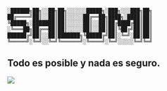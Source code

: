 ```
░██████╗██╗░░██╗██╗░░░░░░█████╗░███╗░░░███╗██╗
██╔════╝██║░░██║██║░░░░░██╔══██╗████╗░████║██║
╚█████╗░███████║██║░░░░░██║░░██║██╔████╔██║██║
░╚═══██╗██╔══██║██║░░░░░██║░░██║██║╚██╔╝██║██║
██████╔╝██║░░██║███████╗╚█████╔╝██║░╚═╝░██║██║
╚═════╝░╚═╝░░╚═╝╚══════╝░╚════╝░╚═╝░░░░░╚═╝╚═╝

```

## Todo es posible y nada es seguro.

[![](https://skillicons.dev/icons?i=js,ts,html,css,react,next,vue,redux,firebase,linux,mint,materialui,mongodb,mysql,netlify,vercel,nodejs,vuetify)](https://skillicons.dev)
